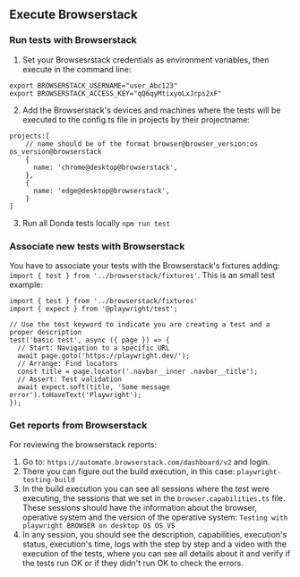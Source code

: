 ## Execute Browserstack

### Run tests with Browserstack

1. Set your Browsesrstack credentials as environment variables, then execute in the command line:

```
export BROWSERSTACK_USERNAME="user_Abc123"
export BROWSERSTACK_ACCESS_KEY="qQ6qyMtixyoLxJrps2xF"
```

2. Add the Browserstack's devices and machines where the tests will be executed to the config.ts file in projects by their projectname:

```typescript:
projects:[
    // name should be of the format browser@browser_version:os os_version@browserstack
    {
      name: 'chrome@desktop@browserstack',
    },
    {
      name: 'edge@desktop@browserstack',
    }
]
```

3. Run all Donda tests locally
   `npm run test `

### Associate new tests with Browserstack

You have to associate your tests with the Browserstack's fixtures adding: `import { test } from '../browserstack/fixtures'`. This is an small test example:

```typescript:
import { test } from '../browserstack/fixtures'
import { expect } from '@playwright/test';

// Use the test keyword to indicate you are creating a test and a proper description
test('basic test', async ({ page }) => {
  // Start: Navigation to a specific URL
  await page.goto('https://playwright.dev/');
  // Arrange: Find locators
  const title = page.locator('.navbar__inner .navbar__title');
  // Assert: Test validation
  await expect.soft(title, 'Some message error').toHaveText('Playwright');
});
```

### Get reports from Browserstack

For reviewing the browserstack reports:

1. Go to: `https://automate.browserstack.com/dashboard/v2` and login.
2. There you can figure out the build execution, in this case: `playwright-testing-build`
3. In the build execution you can see all sessions where the test were executing, the sessions that we set in the `browser.capabilities.ts` file. These sessions should have the information about the browser, operative system and the version of the operative system: `Testing with playwright BROWSER on desktop OS OS_VS`
4. In any session, you should see the description, capabilities, execution's status, execution's time, logs with the step by step and a video with the execution of the tests, where you can see all details about it and verify if the tests run OK or if they didn't run OK to check the errors.
